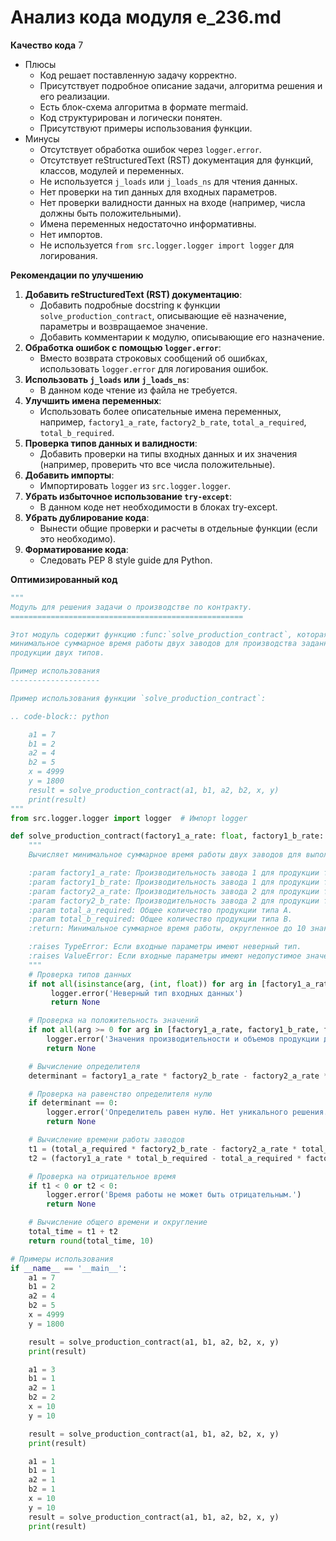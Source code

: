 # Анализ кода модуля e_236.md

**Качество кода**
7
- Плюсы
    - Код решает поставленную задачу корректно.
    - Присутствует подробное описание задачи, алгоритма решения и его реализации.
    - Есть блок-схема алгоритма в формате mermaid.
    - Код структурирован и логически понятен.
    - Присутствуют примеры использования функции.
- Минусы
    - Отсутствует обработка ошибок через `logger.error`.
    - Отсутствует reStructuredText (RST) документация для функций, классов, модулей и переменных.
    - Не используется `j_loads` или `j_loads_ns` для чтения данных.
    - Нет проверки на тип данных для входных параметров.
    - Нет проверки валидности данных на входе (например, числа должны быть положительными).
    - Имена переменных недостаточно информативны.
    - Нет импортов.
    - Не используется `from src.logger.logger import logger` для логирования.

**Рекомендации по улучшению**
1. **Добавить reStructuredText (RST) документацию**:
    -  Добавить подробные docstring к функции `solve_production_contract`, описывающие её назначение, параметры и возвращаемое значение.
    -  Добавить комментарии к модулю, описывающие его назначение.
2.  **Обработка ошибок с помощью `logger.error`**:
    -  Вместо возврата строковых сообщений об ошибках, использовать `logger.error` для логирования ошибок.
3. **Использовать `j_loads` или `j_loads_ns`**:
    -  В данном коде чтение из файла не требуется.
4. **Улучшить имена переменных**:
    -  Использовать более описательные имена переменных, например, `factory1_a_rate`, `factory2_b_rate`, `total_a_required`, `total_b_required`.
5. **Проверка типов данных и валидности**:
    -  Добавить проверки на типы входных данных и их значения (например, проверить что все числа положительные).
6.  **Добавить импорты**:
    -   Импортировать `logger` из `src.logger.logger`.
7. **Убрать избыточное использование `try-except`**:
    -  В данном коде нет необходимости в блоках try-except.
8.  **Убрать дублирование кода**:
    - Вынести общие проверки и расчеты в отдельные функции (если это необходимо).
9.  **Форматирование кода**:
    - Следовать PEP 8 style guide для Python.

**Оптимизированный код**
```python
"""
Модуль для решения задачи о производстве по контракту.
====================================================

Этот модуль содержит функцию :func:`solve_production_contract`, которая вычисляет
минимальное суммарное время работы двух заводов для производства заданного количества
продукции двух типов.

Пример использования
--------------------

Пример использования функции `solve_production_contract`:

.. code-block:: python

    a1 = 7
    b1 = 2
    a2 = 4
    b2 = 5
    x = 4999
    y = 1800
    result = solve_production_contract(a1, b1, a2, b2, x, y)
    print(result)
"""
from src.logger.logger import logger  # Импорт logger

def solve_production_contract(factory1_a_rate: float, factory1_b_rate: float, factory2_a_rate: float, factory2_b_rate: float, total_a_required: float, total_b_required: float) -> float:
    """
    Вычисляет минимальное суммарное время работы двух заводов для выполнения производственного контракта.

    :param factory1_a_rate: Производительность завода 1 для продукции типа A.
    :param factory1_b_rate: Производительность завода 1 для продукции типа B.
    :param factory2_a_rate: Производительность завода 2 для продукции типа A.
    :param factory2_b_rate: Производительность завода 2 для продукции типа B.
    :param total_a_required: Общее количество продукции типа A.
    :param total_b_required: Общее количество продукции типа B.
    :return: Минимальное суммарное время работы, округленное до 10 знаков после запятой, или None при ошибке.

    :raises TypeError: Если входные параметры имеют неверный тип.
    :raises ValueError: Если входные параметры имеют недопустимое значение (например, отрицательные значения).
    """
    # Проверка типов данных
    if not all(isinstance(arg, (int, float)) for arg in [factory1_a_rate, factory1_b_rate, factory2_a_rate, factory2_b_rate, total_a_required, total_b_required]):
         logger.error('Неверный тип входных данных')
         return None

    # Проверка на положительность значений
    if not all(arg >= 0 for arg in [factory1_a_rate, factory1_b_rate, factory2_a_rate, factory2_b_rate, total_a_required, total_b_required]):
        logger.error('Значения производительности и объемов продукции должны быть неотрицательными.')
        return None

    # Вычисление определителя
    determinant = factory1_a_rate * factory2_b_rate - factory2_a_rate * factory1_b_rate

    # Проверка на равенство определителя нулю
    if determinant == 0:
        logger.error('Определитель равен нулю. Нет уникального решения.')
        return None

    # Вычисление времени работы заводов
    t1 = (total_a_required * factory2_b_rate - factory2_a_rate * total_b_required) / determinant
    t2 = (factory1_a_rate * total_b_required - total_a_required * factory1_b_rate) / determinant

    # Проверка на отрицательное время
    if t1 < 0 or t2 < 0:
        logger.error('Время работы не может быть отрицательным.')
        return None

    # Вычисление общего времени и округление
    total_time = t1 + t2
    return round(total_time, 10)

# Примеры использования
if __name__ == '__main__':
    a1 = 7
    b1 = 2
    a2 = 4
    b2 = 5
    x = 4999
    y = 1800

    result = solve_production_contract(a1, b1, a2, b2, x, y)
    print(result)

    a1 = 3
    b1 = 1
    a2 = 1
    b2 = 2
    x = 10
    y = 10

    result = solve_production_contract(a1, b1, a2, b2, x, y)
    print(result)

    a1 = 1
    b1 = 1
    a2 = 1
    b2 = 1
    x = 10
    y = 10
    result = solve_production_contract(a1, b1, a2, b2, x, y)
    print(result)
```